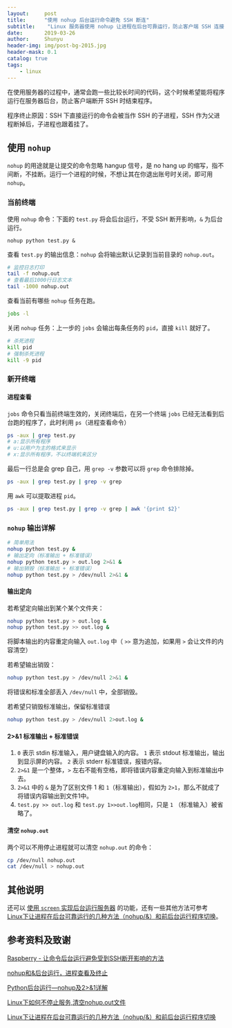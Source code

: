```yaml
---
layout:     post
title:      "使用 nohup 后台运行命令避免 SSH 断连"
subtitle:    "Linux 服务器使用 nohup 让进程在后台可靠运行，防止客户端 SSH 连接关闭导致进程挂断"
date:       2019-03-26
author:     Shunyu
header-img: img/post-bg-2015.jpg
header-mask: 0.1
catalog: true
tags:
    - linux
---
```




在使用服务器的过程中，通常会跑一些比较长时间的代码，这个时候希望能将程序运行在服务器后台，防止客户端断开 SSH 时结束程序。

程序终止原因：SSH 下直接运行的命令会被当作 SSH 的子进程，SSH 作为父进程断掉后，子进程也跟着挂了。



## 使用 `nohup`

`nohup` 的用途就是让提交的命令忽略 hangup 信号，是 no hang up 的缩写，指不间断，不挂断。运行一个进程的时候，不想让其在你退出账号时关闭，即可用 `nohup`。



### 当前终端

使用 `nohup` 命令：下面的 `test.py` 将会后台运行，不受 SSH 断开影响，`&` 为后台运行。

```
nohup python test.py &
```



查看 `test.py` 的输出信息：`nohup` 会将输出默认记录到当前目录的 `nohup.out`。

```bash
# 监控日志打印
tail -f nohup.out
# 查看最后1000行日志文本
tail -1000 nohup.out
```



查看当前有哪些 `nohup` 任务在跑。

```bash
jobs -l
```



关闭 `nohup` 任务：上一步的 `jobs` 会输出每条任务的 `pid`，直接 `kill` 就好了。

```bash
# 杀死进程
kill pid
# 强制杀死进程
kill -9 pid
```



### 新开终端

#### 进程查看

`jobs` 命令只看当前终端生效的，关闭终端后，在另一个终端 `jobs` 已经无法看到后台跑的程序了，此时利用 `ps`（进程查看命令）

```bash
ps -aux | grep test.py
# a:显示所有程序 
# u:以用户为主的格式来显示 
# x:显示所有程序，不以终端机来区分
```



最后一行总是会 grep 自己，用 `grep -v` 参数可以将 `grep` 命令排除掉。

```bash
ps -aux | grep test.py | grep -v grep
```



用 `awk` 可以提取进程 `pid`。

```bash
ps -aux | grep test.py | grep -v grep | awk '{print $2}'
```



### `nohup` 输出详解

```bash
# 简单用法
nohup python test.py &
# 输出定向（标准输出 + 标准错误）
nohup python test.py > out.log 2>&1 &
# 输出销毁（标准输出 + 标准错误）
nohup python test.py > /dev/null 2>&1 &
```



#### 输出定向

若希望定向输出到某个某个文件夹：

```bash
nohup python test.py > out.log &
nohup python test.py >> out.log &
```

将脚本输出的内容重定向输入 `out.log` 中（ `>>` 意为追加，如果用 `>` 会让文件的内容清空）



若希望输出销毁：

```bash
nohup python test.py > /dev/null 2>&1 &
```

将错误和标准全部丢入 `/dev/null` 中，全部销毁。



若希望只销毁标准输出，保留标准错误

```bash
nohup python test.py > /dev/null 2>out.log &
```



#### 2>&1 标准输出 + 标准错误

1. `0` 表示 stdin 标准输入，用户键盘输入的内容。
   `1` 表示 stdout 标准输出，输出到显示屏的内容。
   `2` 表示 stderr 标准错误，报错内容。
2. `2>&1` 是一个整体，`>` 左右不能有空格，即将错误内容重定向输入到标准输出中去。
3. `2>&1` 中的 `&` 是为了区别文件 1 和 `1`（标准输出），假如为 `2>1`，那么不就成了将错误内容输出到文件1中。
4. `test.py >> out.log` 和 `test.py 1>>out.log`相同，只是 `1` （标准输入）被省略了。



#### 清空 `nohup.out`

两个可以不用停止进程就可以清空 `nohup.out` 的命令：

```bash
cp /dev/null nohup.out
cat /dev/null > nohup.out
```



## 其他说明

还可以 [使用 `screen` 实现后台运行服务器]() 的功能，还有一些其他方法可参考 [Linux下让进程在后台可靠运行的几种方法（nohup/&）和前后台运行程序切换](https://blog.csdn.net/u011630575/article/details/51037153)。



## 参考资料及致谢

[Raspberry - 让命令后台运行避免受到SSH断开影响的方法](https://blog.csdn.net/w6611415/article/details/41841823)

[nohup和&后台运行，进程查看及终止](https://www.cnblogs.com/baby123/p/6477429.html)

[Python后台运行—nohup及2>&1详解](https://blog.csdn.net/weixin_42840933/article/details/85780125)

[Linux下如何不停止服务,清空nohup.out文件](https://www.sucheasy.com/OracleFusionMiddleware/640.html)

[Linux下让进程在后台可靠运行的几种方法（nohup/&）和前后台运行程序切换](https://blog.csdn.net/u011630575/article/details/51037153)